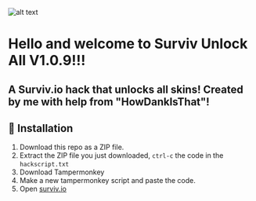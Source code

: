 ![alt text](https://i.imgur.com/D80YNea.png)

# Hello and welcome to Surviv Unlock All V1.0.9!!!
## A Surviv.io hack that unlocks all skins! Created by me with help from "HowDankIsThat"!

## 🔨 Installation

1. Download this repo as a ZIP file.
2. Extract the ZIP file you just downloaded, `ctrl-c` the code in the `hackscript.txt`
3. Download Tampermonkey
4. Make a new tampermonkey script and paste the code.
5. Open [surviv.io](https://surviv.io)
